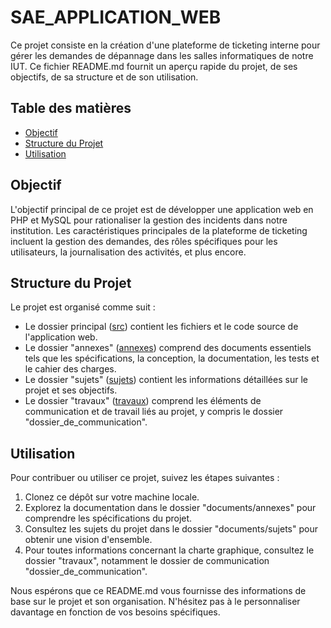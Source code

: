# SAE_APPLICATION_WEB

Ce projet consiste en la création d'une plateforme de ticketing interne pour gérer les demandes de dépannage dans les salles informatiques de notre IUT. Ce fichier README.md fournit un aperçu rapide du projet, de ses objectifs, de sa structure et de son utilisation.

## Table des matières

- [Objectif](#objectif)
- [Structure du Projet](#structure-du-projet)
- [Utilisation](#utilisation)


## Objectif

L'objectif principal de ce projet est de développer une application web en PHP et MySQL pour rationaliser la gestion des incidents dans notre institution. Les caractéristiques principales de la plateforme de ticketing incluent la gestion des demandes, des rôles spécifiques pour les utilisateurs, la journalisation des activités, et plus encore.

## Structure du Projet

Le projet est organisé comme suit :
- Le dossier principal ([src](src)) contient les fichiers et le code source de l'application web. 
- Le dossier "annexes" ([annexes](documents%2Fannexes)) comprend des documents essentiels tels que les spécifications, la conception, la documentation, les tests et le cahier des charges.
- Le dossier "sujets" ([sujets](documents%2Fsujets)) contient les informations détaillées sur le projet et ses objectifs.
- Le dossier "travaux" ([travaux](documents%2Ftravaux)) comprend les éléments de communication et de travail liés au projet, y compris le dossier "dossier_de_communication".

## Utilisation

Pour contribuer ou utiliser ce projet, suivez les étapes suivantes :
1. Clonez ce dépôt sur votre machine locale.
2. Explorez la documentation dans le dossier "documents/annexes" pour comprendre les spécifications du projet.
3. Consultez les sujets du projet dans le dossier "documents/sujets" pour obtenir une vision d'ensemble.
4. Pour toutes informations concernant la charte graphique, consultez le dossier "travaux", notamment le dossier de communication "dossier_de_communication".


Nous espérons que ce README.md vous fournisse des informations de base sur le projet et son organisation. N'hésitez pas à le personnaliser davantage en fonction de vos besoins spécifiques.
